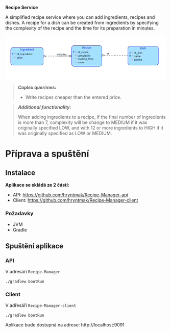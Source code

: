 **Recipe Service**

A simplified recipe service where you can add ingredients, recipes and dishes. A recipe for a dish can be created from ingredients by specifying the complexity of the recipe and the time for its preparation in minutes.

![Conceptual_scheme](https://github.com/hryntmak/Recipe-Manager/blob/master/image_2023-10-26_19-07-30.png?raw=true)

> _**Coplex querimes:**_
> 
> - Write recipes cheaper than the entered price.


> _**Additional functionality:**_
>
> When adding ingredients to a recipe, if the final number of ingredients is more than 7, complexity will be change to MEDIUM if it was originally specified LOW, and with 12 or more ingredients to HIGH if it was originally specified as LOW or MEDIUM.


# Příprava a spuštění
## Instalace

**Aplikace se skládá ze 2 částí:**

- API: https://github.com/hryntmak/Recipe-Manager-api
- Client: https://github.com/hryntmak/Recipe-Manager-client

### Požadavky 
- JVM
- Gradle

## Spuštění aplikace
### API
V adresáři `Recipe-Manager`
```
./gradlew bootRun
```
### Client
V adřesáři `Recipe-Manager-client`
```
./gradlew bootRun
```
Aplikace bude dostupná na adrese: http://localhost:9091



